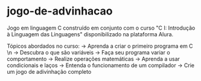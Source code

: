 # jogo-de-advinhacao
Jogo em linguagem C construído em conjunto com o curso "C I: Introdução à Linguagem das Linguagens"  disponibilizado na plataforma Alura. 

Tópicos abordados no curso:
-> Aprenda a criar o primeiro programa em C \n
-> Descubra o que são variáveis
-> Faça seu programa variar o comportamento
-> Realize operações matemáticas
-> Aprenda a usar condicionais e laços
-> Entenda o funcionamento de um compilador
-> Crie um jogo de adivinhação completo
